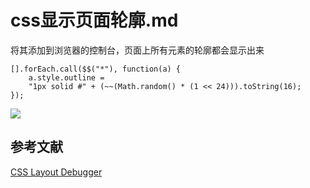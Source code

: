 # css显示页面轮廓.md


将其添加到浏览器的控制台，页面上所有元素的轮廓都会显示出来
```
[].forEach.call($$("*"), function(a) {
    a.style.outline =
    "1px solid #" + (~~(Math.random() * (1 << 24))).toString(16);
});
```
![](https://user-gold-cdn.xitu.io/2019/6/19/16b6e3cf21e21fe3?imageView2/0/w/1280/h/960/format/webp/ignore-error/1)


## 参考文献
[CSS Layout Debugger](https://gist.github.com/addyosmani/fd3999ea7fce242756b1)